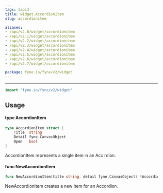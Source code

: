 ```yaml
---
tags: [api]
title: widget.AccordionItem
slug: accordionitem

aliases:
- /api/v2.0/widget/accordionitem
- /api/v2.1/widget/accordionitem
- /api/v2.2/widget/accordionitem
- /api/v2.3/widget/accordionitem
- /api/v2.4/widget/accordionitem
- /api/v2.5/widget/accordionitem
- /api/v2.6/widget/accordionitem
- /api/v2.7/widget/accordionitem

package: fyne.io/fyne/v2/widget
---
```



---
```go
import "fyne.io/fyne/v2/widget"
```

## Usage

#### type AccordionItem

```go
type AccordionItem struct {
	Title  string
	Detail fyne.CanvasObject
	Open   bool
}
```

AccordionItem represents a single item in an Acc rdion.

#### func  NewAccordionItem

```go
func NewAccordionItem(title string, detail fyne.CanvasObject) *AccordionItem
```
NewAccordionItem creates a new item for an Accordion.
